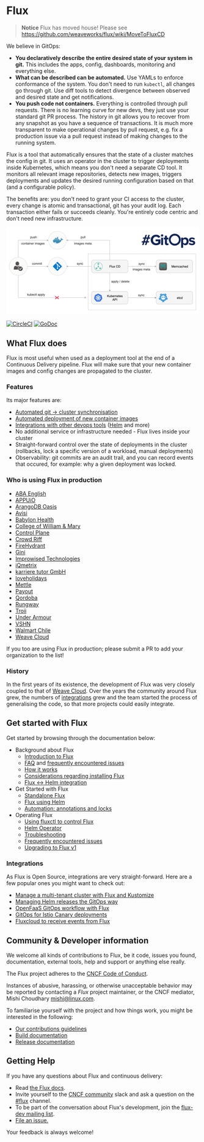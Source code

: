 # Flux

> **Notice** Flux has moved house! Please see https://github.com/weaveworks/flux/wiki/MoveToFluxCD

We believe in GitOps:

- **You declaratively describe the entire desired state of your
  system in git.** This includes the apps, config, dashboards,
  monitoring and everything else.
- **What can be described can be automated.** Use YAMLs to enforce
  conformance of the system. You don't need to run `kubectl`, all changes go
  through git. Use diff tools to detect divergence between observed and
  desired state and get notifications.
- **You push code not containers.** Everything is controlled through
  pull requests. There is no learning curve for new devs, they just use
  your standard git PR process. The history in git allows you to recover
  from any snapshot as you have a sequence of transactions. It is much
  more transparent to make operational changes by pull request, e.g.
  fix a production issue via a pull request instead of making changes to
  the running system.

Flux is a tool that automatically ensures that the state of a cluster
matches the config in git. It uses an operator in the cluster to trigger
deployments inside Kubernetes, which means you don't need a separate CD tool.
It monitors all relevant image repositories, detects new images, triggers
deployments and updates the desired running configuration based on that
(and a configurable policy).

The benefits are: you don't need to grant your CI access to the cluster, every
change is atomic and transactional, git has your audit log. Each transaction
either fails or succeeds cleanly. You're entirely code centric and don't need
new infrastructure.

![Deployment Pipeline](docs/images/flux-cd-diagram.png)

[![CircleCI](https://circleci.com/gh/fluxcd/flux.svg?style=svg)](https://circleci.com/gh/fluxcd/flux)
[![GoDoc](https://godoc.org/github.com/fluxcd/flux?status.svg)](https://godoc.org/github.com/fluxcd/flux)

## What Flux does

Flux is most useful when used as a deployment tool at the end of a
Continuous Delivery pipeline. Flux will make sure that your new
container images and config changes are propagated to the cluster.

### Features

Its major features are:

- [Automated git → cluster synchronisation](/docs/introduction.md#automated-git-cluster-synchronisation)
- [Automated deployment of new container images](/docs/introduction.md#automated-deployment-of-new-container-images)
- [Integrations with other devops tools](/docs/introduction.md#integrations-with-other-devops-tools) ([Helm](/docs/helm-integration.md) and more)
- No additional service or infrastructure needed - Flux lives inside your
  cluster
- Straight-forward control over the state of deployments in the
  cluster (rollbacks, lock a specific version of a workload, manual
  deployments)
- Observability: git commits are an audit trail, and you can record events that
  occured, for example: why a given deployment was locked.

### Who is using Flux in production

- [ABA English](https://www.abaenglish.com)
- [APPUiO](https://appuio.ch)
- [ArangoDB Oasis](https://arangodb.com/managed-service)
- [Avisi](https://avisi.nl)
- [Babylon Health](https://www.babylonhealth.com/)
- [College of William & Mary](https://www.wm.edu)
- [Control Plane](https://control-plane.io)
- [Crowd Riff](https://crowdriff.com)
- [FireHydrant](https://firehydrant.io)
- [Gini](https://gini.net)
- [Improwised Technologies](https://www.improwised.com/)
- [iQmetrix](https://www.iqmetrix.com)
- [karriere tutor GmbH](https://www.karrieretutor.de)
- [loveholidays](https://www.loveholidays.com/)
- [Mettle](https://mettle.co.uk)
- [Payout](https://payout.one)
- [Qordoba](https://qordoba.com)
- [Rungway](https://rungway.com)
- [Troii](https://troii.com/)
- [Under Armour](https://www.underarmour.com)
- [VSHN](https://vshn.ch)
- [Walmart Chile](https://www.walmartchile.cl)
- [Weave Cloud](https://cloud.weave.works)

If you too are using Flux in production; please submit a PR to add your organization to the list!

### History

In the first years of its existence, the development of Flux was very
closely coupled to that of [Weave
Cloud](https://www.weave.works/product/cloud/). Over the years the community
around Flux grew, the numbers of [integrations](#integrations) grew and
the team started the process of generalising the code, so that more projects
could easily integrate.

## Get started with Flux

Get started by browsing through the documentation below:

- Background about Flux
  - [Introduction to Flux](/docs/introduction.md)
  - [FAQ](/docs/faq.md) and [frequently encountered issues](https://github.com/fluxcd/flux/labels/FAQ)
  - [How it works](/docs/how-it-works.md)
  - [Considerations regarding installing Flux](/docs/install/index.md)
  - [Flux <-> Helm integration](/docs/helm-integration.md)
- Get Started with Flux
  - [Standalone Flux](/docs/install/get-started.md)
  - [Flux using Helm](/docs/install/helm-get-started.md)
  - [Automation: annotations and locks](/docs/annotations-tutorial.md)
- Operating Flux
  - [Using fluxctl to control Flux](/docs/fluxctl.md)
  - [Helm Operator](/docs/helm-operator.md)
  - [Troubleshooting](/docs/troubleshooting.md)
  - [Frequently encountered issues](https://github.com/fluxcd/flux/labels/FAQ)
  - [Upgrading to Flux v1](/docs/upgrading-to-1.0.md)

### Integrations

As Flux is Open Source, integrations are very straight-forward. Here are
a few popular ones you might want to check out:

- [Manage a multi-tenant cluster with Flux and Kustomize](https://github.com/fluxcd/multi-tenancy)
- [Managing Helm releases the GitOps way](https://github.com/fluxcd/helm-operator-get-started)
- [OpenFaaS GitOps workflow with Flux](https://github.com/stefanprodan/openfaas-flux)
- [GitOps for Istio Canary deployments](https://github.com/stefanprodan/gitops-istio)
- [Fluxcloud to receive events from Flux](https://github.com/justinbarrick/fluxcloud)

## Community & Developer information

We welcome all kinds of contributions to Flux, be it code, issues you found,
documentation, external tools, help and support or anything else really.

The Flux project adheres to the [CNCF Code of
Conduct](https://github.com/cncf/foundation/blob/master/code-of-conduct.md).

Instances of abusive, harassing, or otherwise unacceptable behavior
may be reported by contacting a _Flux_ project maintainer, or the CNCF
mediator, Mishi Choudhary <mishi@linux.com>.

To familiarise yourself with the project and how things work, you might
be interested in the following:

- [Our contributions guidelines](CONTRIBUTING.md)
- [Build documentation](/docs/development/building.md)
- [Release documentation](/internal_docs/releasing.md)

## <a name="help"></a>Getting Help

If you have any questions about Flux and continuous delivery:

- Read [the Flux docs](https://github.com/fluxcd/flux/tree/master/docs).
- Invite yourself to the <a href="https://slack.cncf.io" target="_blank">CNCF community</a>
  slack and ask a question on the [#flux](https://cloud-native.slack.com/messages/flux/)
  channel.
- To be part of the conversation about Flux's development, join the
  [flux-dev mailing list](https://groups.google.com/forum/#!forum/flux-dev).
- [File an issue.](https://github.com/fluxcd/flux/issues/new)

Your feedback is always welcome!
